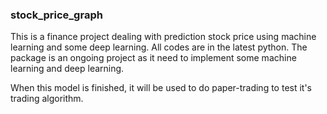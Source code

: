 ### stock_price_graph

This is a finance project dealing with prediction stock price using machine learning and some deep learning. All codes are in the latest python. The package is an ongoing project as it need to implement some machine learning and deep learning.

When this model is finished, it will be used to do paper-trading to test it's trading algorithm.

